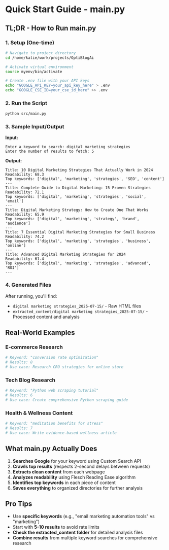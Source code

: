 # Quick Start Guide - main.py

## TL;DR - How to Run main.py

### 1. Setup (One-time)

```bash
# Navigate to project directory
cd /home/kalie/work/projects/OptiBlogAi

# Activate virtual environment
source myenv/bin/activate

# Create .env file with your API keys
echo "GOOGLE_API_KEY=your_api_key_here" > .env
echo "GOOGLE_CSE_ID=your_cse_id_here" >> .env
```

### 2. Run the Script

```bash
python src/main.py
```

### 3. Sample Input/Output

**Input:**
```
Enter a keyword to search: digital marketing strategies
Enter the number of results to fetch: 5
```

**Output:**
```
Title: 10 Digital Marketing Strategies That Actually Work in 2024
Readability: 68.3
Top keywords: ['digital', 'marketing', 'strategies', 'SEO', 'content']
---
Title: Complete Guide to Digital Marketing: 15 Proven Strategies
Readability: 72.1
Top keywords: ['digital', 'marketing', 'strategies', 'social', 'email']
---
Title: Digital Marketing Strategy: How to Create One That Works
Readability: 65.9
Top keywords: ['digital', 'marketing', 'strategy', 'brand', 'audience']
---
Title: 7 Essential Digital Marketing Strategies for Small Business
Readability: 74.2
Top keywords: ['digital', 'marketing', 'strategies', 'business', 'online']
---
Title: Advanced Digital Marketing Strategies for 2024
Readability: 61.4
Top keywords: ['digital', 'marketing', 'strategies', 'advanced', 'ROI']
---
```

### 4. Generated Files

After running, you'll find:
- `digital marketing strategies_2025-07-15/` - Raw HTML files
- `extracted_content/digital marketing strategies_2025-07-15/` - Processed content and analysis

## Real-World Examples

### E-commerce Research
```bash
# Keyword: "conversion rate optimization"
# Results: 8
# Use case: Research CRO strategies for online store
```

### Tech Blog Research  
```bash
# Keyword: "Python web scraping tutorial"
# Results: 6
# Use case: Create comprehensive Python scraping guide
```

### Health & Wellness Content
```bash
# Keyword: "meditation benefits for stress"
# Results: 7
# Use case: Write evidence-based wellness article
```

## What main.py Actually Does

1. **Searches Google** for your keyword using Custom Search API
2. **Crawls top results** (respects 2-second delays between requests)
3. **Extracts clean content** from each webpage
4. **Analyzes readability** using Flesch Reading Ease algorithm
5. **Identifies top keywords** in each piece of content
6. **Saves everything** to organized directories for further analysis

## Pro Tips

- Use **specific keywords** (e.g., "email marketing automation tools" vs "marketing")
- Start with **5-10 results** to avoid rate limits
- **Check the extracted_content folder** for detailed analysis files
- **Combine results** from multiple keyword searches for comprehensive research
